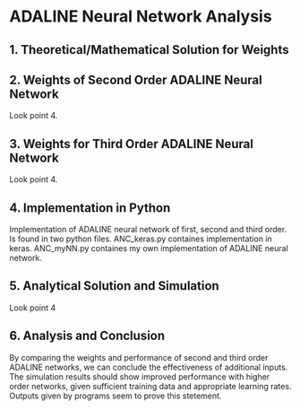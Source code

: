 # ADALINE Neural Network Analysis

## 1. Theoretical/Mathematical Solution for Weights


## 2. Weights of Second Order ADALINE Neural Network

Look point 4.

## 3. Weights for Third Order ADALINE Neural Network

Look point 4.

## 4. Implementation in Python

Implementation of ADALINE neural network of first, second and third order. Is found in two python files. ANC_keras.py containes implementation in keras. ANC_myNN.py containes my own implementation of ADALINE neural network.

## 5. Analytical Solution and Simulation

Look point 4

## 6. Analysis and Conclusion

By comparing the weights and performance of second and third order ADALINE networks, we can conclude the effectiveness of additional inputs. The simulation results should show improved performance with higher order networks, given sufficient training data and appropriate learning rates. Outputs given by programs seem to prove this stetement.
